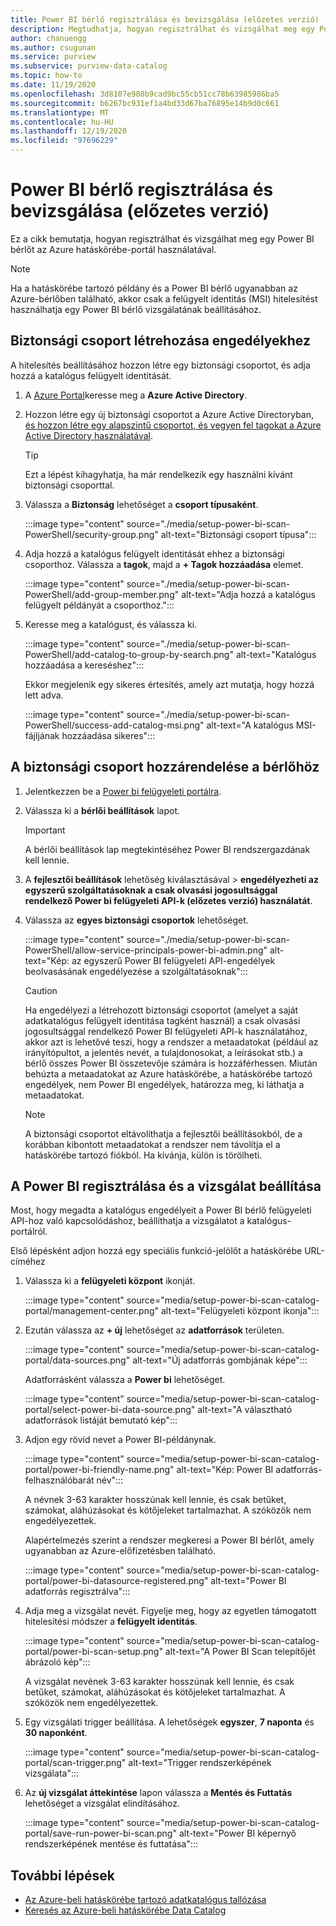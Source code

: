 ```yaml
---
title: Power BI bérlő regisztrálása és bevizsgálása (előzetes verzió)
description: Megtudhatja, hogyan regisztrálhat és vizsgálhat meg egy Power BI bérlőt az Azure hatáskörébe-portál használatával.
author: chanuengg
ms.author: csugunan
ms.service: purview
ms.subservice: purview-data-catalog
ms.topic: how-to
ms.date: 11/19/2020
ms.openlocfilehash: 3d8107e980b9cad9bc55cb51cc78b63985986ba5
ms.sourcegitcommit: b6267bc931ef1a4bd33d67ba76895e14b9d0c661
ms.translationtype: MT
ms.contentlocale: hu-HU
ms.lasthandoff: 12/19/2020
ms.locfileid: "97696229"
---
```

# <a name="register-and-scan-a-power-bi-tenant-preview"></a>Power BI bérlő regisztrálása és bevizsgálása (előzetes verzió)

Ez a cikk bemutatja, hogyan regisztrálhat és vizsgálhat meg egy Power BI bérlőt az Azure hatáskörébe-portál használatával.

> [!Note]
> Ha a hatáskörébe tartozó példány és a Power BI bérlő ugyanabban az Azure-bérlőben található, akkor csak a felügyelt identitás (MSI) hitelesítést használhatja egy Power BI bérlő vizsgálatának beállításához. 

## <a name="create-a-security-group-for-permissions"></a>Biztonsági csoport létrehozása engedélyekhez

A hitelesítés beállításához hozzon létre egy biztonsági csoportot, és adja hozzá a katalógus felügyelt identitását.

1. A [Azure Portal](https://portal.azure.com)keresse meg a **Azure Active Directory**.
1. Hozzon létre egy új biztonsági csoportot a Azure Active Directoryban, [és hozzon létre egy alapszintű csoportot, és vegyen fel tagokat a Azure Active Directory használatával](https://docs.microsoft.com/azure/active-directory/fundamentals/active-directory-groups-create-azure-portal).

    > [!Tip]
    > Ezt a lépést kihagyhatja, ha már rendelkezik egy használni kívánt biztonsági csoporttal.

1. Válassza a **Biztonság** lehetőséget a **csoport típusaként**.

    :::image type="content" source="./media/setup-power-bi-scan-PowerShell/security-group.png" alt-text="Biztonsági csoport típusa":::

1. Adja hozzá a katalógus felügyelt identitását ehhez a biztonsági csoporthoz. Válassza a **tagok**, majd a **+ Tagok hozzáadása** elemet.

    :::image type="content" source="./media/setup-power-bi-scan-PowerShell/add-group-member.png" alt-text="Adja hozzá a katalógus felügyelt példányát a csoporthoz.":::

1. Keresse meg a katalógust, és válassza ki.

    :::image type="content" source="./media/setup-power-bi-scan-PowerShell/add-catalog-to-group-by-search.png" alt-text="Katalógus hozzáadása a kereséshez":::

    Ekkor megjelenik egy sikeres értesítés, amely azt mutatja, hogy hozzá lett adva.

    :::image type="content" source="./media/setup-power-bi-scan-PowerShell/success-add-catalog-msi.png" alt-text="A katalógus MSI-fájljának hozzáadása sikeres":::

## <a name="associate-the-security-group-with-the-tenant"></a>A biztonsági csoport hozzárendelése a bérlőhöz

1. Jelentkezzen be a [Power bi felügyeleti portálra](https://app.powerbi.com/admin-portal/tenantSettings).
1. Válassza ki a **bérlői beállítások** lapot.

    > [!Important]
    > A bérlői beállítások lap megtekintéséhez Power BI rendszergazdának kell lennie.

1. A **fejlesztői beállítások** lehetőség kiválasztásával  >  **engedélyezheti az egyszerű szolgáltatásoknak a csak olvasási jogosultsággal rendelkező Power bi felügyeleti API-k (előzetes verzió) használatát**.
1. Válassza az **egyes biztonsági csoportok** lehetőséget.

    :::image type="content" source="./media/setup-power-bi-scan-PowerShell/allow-service-principals-power-bi-admin.png" alt-text="Kép: az egyszerű Power BI felügyeleti API-engedélyek beolvasásának engedélyezése a szolgáltatásoknak":::

    > [!Caution]
    > Ha engedélyezi a létrehozott biztonsági csoportot (amelyet a saját adatkatalógus felügyelt identitása tagként használ) a csak olvasási jogosultsággal rendelkező Power BI felügyeleti API-k használatához, akkor azt is lehetővé teszi, hogy a rendszer a metaadatokat (például az irányítópultot, a jelentés nevét, a tulajdonosokat, a leírásokat stb.) a bérlő összes Power BI összetevője számára is hozzáférhessen. Miután behúzta a metaadatokat az Azure hatáskörébe, a hatáskörébe tartozó engedélyek, nem Power BI engedélyek, határozza meg, ki láthatja a metaadatokat.

    > [!Note]
    > A biztonsági csoportot eltávolíthatja a fejlesztői beállításokból, de a korábban kibontott metaadatokat a rendszer nem távolítja el a hatáskörébe tartozó fiókból. Ha kívánja, külön is törölheti.

## <a name="register-your-power-bi-and-set-up-a-scan"></a>A Power BI regisztrálása és a vizsgálat beállítása

Most, hogy megadta a katalógus engedélyeit a Power BI bérlő felügyeleti API-hoz való kapcsolódáshoz, beállíthatja a vizsgálatot a katalógus-portálról.

Első lépésként adjon hozzá egy speciális funkció-jelölőt a hatáskörébe URL-címéhez 

1. Válassza ki a **felügyeleti központ** ikonját.

    :::image type="content" source="media/setup-power-bi-scan-catalog-portal/management-center.png" alt-text="Felügyeleti központ ikonja":::

1. Ezután válassza az **+ új** lehetőséget az **adatforrások** területen.

    :::image type="content" source="media/setup-power-bi-scan-catalog-portal/data-sources.png" alt-text="Új adatforrás gombjának képe":::

    Adatforrásként válassza a **Power bi** lehetőséget.

    :::image type="content" source="media/setup-power-bi-scan-catalog-portal/select-power-bi-data-source.png" alt-text="A választható adatforrások listáját bemutató kép":::

1. Adjon egy rövid nevet a Power BI-példánynak.

    :::image type="content" source="media/setup-power-bi-scan-catalog-portal/power-bi-friendly-name.png" alt-text="Kép: Power BI adatforrás-felhasználóbarát név":::

    A névnek 3-63 karakter hosszúnak kell lennie, és csak betűket, számokat, aláhúzásokat és kötőjeleket tartalmazhat.  A szóközök nem engedélyezettek.

    Alapértelmezés szerint a rendszer megkeresi a Power BI bérlőt, amely ugyanabban az Azure-előfizetésben található.

    :::image type="content" source="media/setup-power-bi-scan-catalog-portal/power-bi-datasource-registered.png" alt-text="Power BI adatforrás regisztrálva":::

1. Adja meg a vizsgálat nevét. Figyelje meg, hogy az egyetlen támogatott hitelesítési módszer a **felügyelt identitás**.

    :::image type="content" source="media/setup-power-bi-scan-catalog-portal/power-bi-scan-setup.png" alt-text="A Power BI Scan telepítőjét ábrázoló kép":::

    A vizsgálat nevének 3-63 karakter hosszúnak kell lennie, és csak betűket, számokat, aláhúzásokat és kötőjeleket tartalmazhat.  A szóközök nem engedélyezettek.

1. Egy vizsgálati trigger beállítása. A lehetőségek **egyszer**, **7 naponta** és **30 naponként**.

    :::image type="content" source="media/setup-power-bi-scan-catalog-portal/scan-trigger.png" alt-text="Trigger rendszerképének vizsgálata":::

1. Az **új vizsgálat áttekintése** lapon válassza a **Mentés és Futtatás** lehetőséget a vizsgálat elindításához.

    :::image type="content" source="media/setup-power-bi-scan-catalog-portal/save-run-power-bi-scan.png" alt-text="Power BI képernyő rendszerképének mentése és futtatása":::

## <a name="next-steps"></a>További lépések

- [Az Azure-beli hatáskörébe tartozó adatkatalógus tallózása](how-to-browse-catalog.md)
- [Keresés az Azure-beli hatáskörébe Data Catalog](how-to-search-catalog.md)